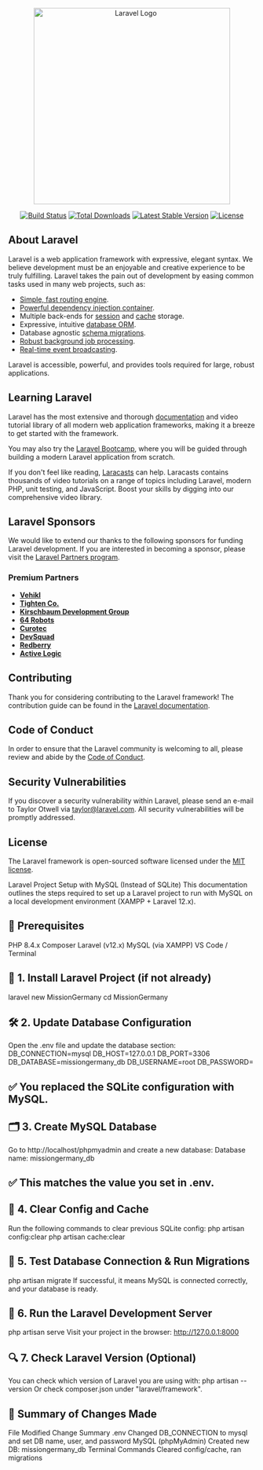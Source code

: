 <p align="center"><a href="https://laravel.com" target="_blank"><img src="https://raw.githubusercontent.com/laravel/art/master/logo-lockup/5%20SVG/2%20CMYK/1%20Full%20Color/laravel-logolockup-cmyk-red.svg" width="400" alt="Laravel Logo"></a></p>

<p align="center">
<a href="https://github.com/laravel/framework/actions"><img src="https://github.com/laravel/framework/workflows/tests/badge.svg" alt="Build Status"></a>
<a href="https://packagist.org/packages/laravel/framework"><img src="https://img.shields.io/packagist/dt/laravel/framework" alt="Total Downloads"></a>
<a href="https://packagist.org/packages/laravel/framework"><img src="https://img.shields.io/packagist/v/laravel/framework" alt="Latest Stable Version"></a>
<a href="https://packagist.org/packages/laravel/framework"><img src="https://img.shields.io/packagist/l/laravel/framework" alt="License"></a>
</p>

## About Laravel

Laravel is a web application framework with expressive, elegant syntax. We believe development must be an enjoyable and creative experience to be truly fulfilling. Laravel takes the pain out of development by easing common tasks used in many web projects, such as:

- [Simple, fast routing engine](https://laravel.com/docs/routing).
- [Powerful dependency injection container](https://laravel.com/docs/container).
- Multiple back-ends for [session](https://laravel.com/docs/session) and [cache](https://laravel.com/docs/cache) storage.
- Expressive, intuitive [database ORM](https://laravel.com/docs/eloquent).
- Database agnostic [schema migrations](https://laravel.com/docs/migrations).
- [Robust background job processing](https://laravel.com/docs/queues).
- [Real-time event broadcasting](https://laravel.com/docs/broadcasting).

Laravel is accessible, powerful, and provides tools required for large, robust applications.

## Learning Laravel

Laravel has the most extensive and thorough [documentation](https://laravel.com/docs) and video tutorial library of all modern web application frameworks, making it a breeze to get started with the framework.

You may also try the [Laravel Bootcamp](https://bootcamp.laravel.com), where you will be guided through building a modern Laravel application from scratch.

If you don't feel like reading, [Laracasts](https://laracasts.com) can help. Laracasts contains thousands of video tutorials on a range of topics including Laravel, modern PHP, unit testing, and JavaScript. Boost your skills by digging into our comprehensive video library.

## Laravel Sponsors

We would like to extend our thanks to the following sponsors for funding Laravel development. If you are interested in becoming a sponsor, please visit the [Laravel Partners program](https://partners.laravel.com).

### Premium Partners

- **[Vehikl](https://vehikl.com)**
- **[Tighten Co.](https://tighten.co)**
- **[Kirschbaum Development Group](https://kirschbaumdevelopment.com)**
- **[64 Robots](https://64robots.com)**
- **[Curotec](https://www.curotec.com/services/technologies/laravel)**
- **[DevSquad](https://devsquad.com/hire-laravel-developers)**
- **[Redberry](https://redberry.international/laravel-development)**
- **[Active Logic](https://activelogic.com)**

## Contributing

Thank you for considering contributing to the Laravel framework! The contribution guide can be found in the [Laravel documentation](https://laravel.com/docs/contributions).

## Code of Conduct

In order to ensure that the Laravel community is welcoming to all, please review and abide by the [Code of Conduct](https://laravel.com/docs/contributions#code-of-conduct).

## Security Vulnerabilities

If you discover a security vulnerability within Laravel, please send an e-mail to Taylor Otwell via [taylor@laravel.com](mailto:taylor@laravel.com). All security vulnerabilities will be promptly addressed.

## License

The Laravel framework is open-sourced software licensed under the [MIT license](https://opensource.org/licenses/MIT).






Laravel Project Setup with MySQL (Instead of SQLite)
This documentation outlines the steps required to set up a Laravel project to run with MySQL on a local development environment (XAMPP + Laravel 12.x).

## 🔧 Prerequisites
PHP 8.4.x
Composer
Laravel (v12.x)
MySQL (via XAMPP)
VS Code / Terminal

## 🧱 1. Install Laravel Project (if not already)
laravel new MissionGermany
cd MissionGermany

## 🛠️ 2. Update Database Configuration
Open the .env file and update the database section:
DB_CONNECTION=mysql
DB_HOST=127.0.0.1
DB_PORT=3306
DB_DATABASE=missiongermany_db
DB_USERNAME=root
DB_PASSWORD=
## ✅ You replaced the SQLite configuration with MySQL.

## 🗂️ 3. Create MySQL Database
Go to http://localhost/phpmyadmin and create a new database:
Database name: missiongermany_db

## ✅ This matches the value you set in .env.

## 🧹 4. Clear Config and Cache
Run the following commands to clear previous SQLite config:
php artisan config:clear
php artisan cache:clear

## 🧪 5. Test Database Connection & Run Migrations
php artisan migrate
If successful, it means MySQL is connected correctly, and your database is ready.

## 🚀 6. Run the Laravel Development Server
php artisan serve
Visit your project in the browser:
http://127.0.0.1:8000

## 🔍 7. Check Laravel Version (Optional)
You can check which version of Laravel you are using with:
php artisan --version
Or check composer.json under "laravel/framework".

## 📂 Summary of Changes Made
File Modified	Change Summary
.env	Changed DB_CONNECTION to mysql and set DB name, user, and password
MySQL (phpMyAdmin)	Created new DB: missiongermany_db
Terminal Commands	Cleared config/cache, ran migrations